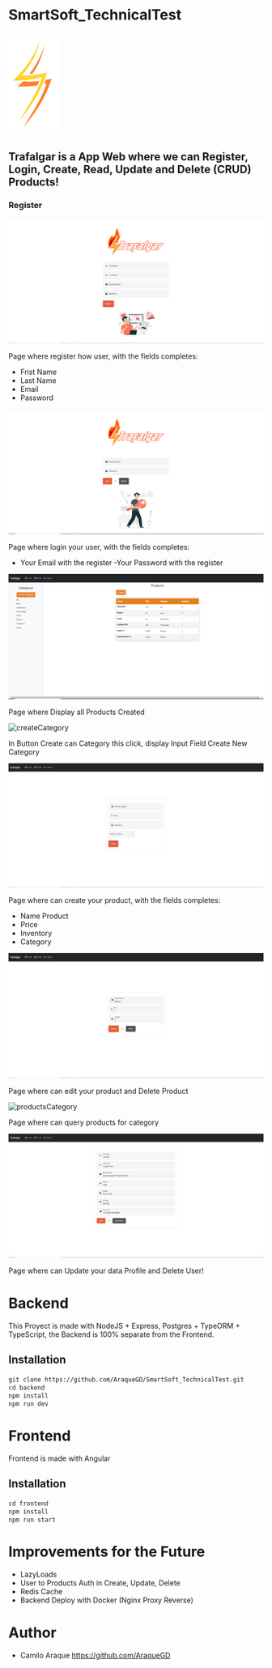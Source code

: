 # SmartSoft_TechnicalTest

<img src="resources/klipartz.png" width="100">

## Trafalgar is a App Web where we can Register, Login, Create, Read, Update and Delete (CRUD) Products!

### Register

![register](resources/register.png)

Page where register how user, with the fields completes:

- Frist Name
- Last Name
- Email
- Password

![login](resources/login.png)

Page where login your user, with the fields completes:

- Your Email with the register
  -Your Password with the register

![home](resources/home.png)

Page where Display all Products Created

![createCategory]("resources/createCategory,png.PNG")

In Button Create can Category this click, display Input Field Create New Category

![createProduct](resources/create-product.png)

Page where can create your product, with the fields completes:

- Name Product
- Price
- Inventory
- Category

![editProduct](resources/edit-product.png)

Page where can edit your product and Delete Product

![productsCategory]("resources/createCategory,png.PNG")

Page where can query products for category

![profile](resources/profile.png)

Page where can Update your data Profile and Delete User!

# Backend

This Proyect is made with NodeJS + Express, Postgres + TypeORM + TypeScript, the Backend is 100% separate from the Frontend.

## Installation

```
git clone https://github.com/AraqueGD/SmartSoft_TechnicalTest.git
cd backend
npm install
npm run dev
```

# Frontend

Frontend is made with Angular

## Installation

```
cd frontend
npm install
npm run start
```

# Improvements for the Future

- LazyLoads
- User to Products Auth in Create, Update, Delete
- Redis Cache
- Backend Deploy with Docker (Nginx Proxy Reverse)

# Author

- Camilo Araque <https://github.com/AraqueGD>
